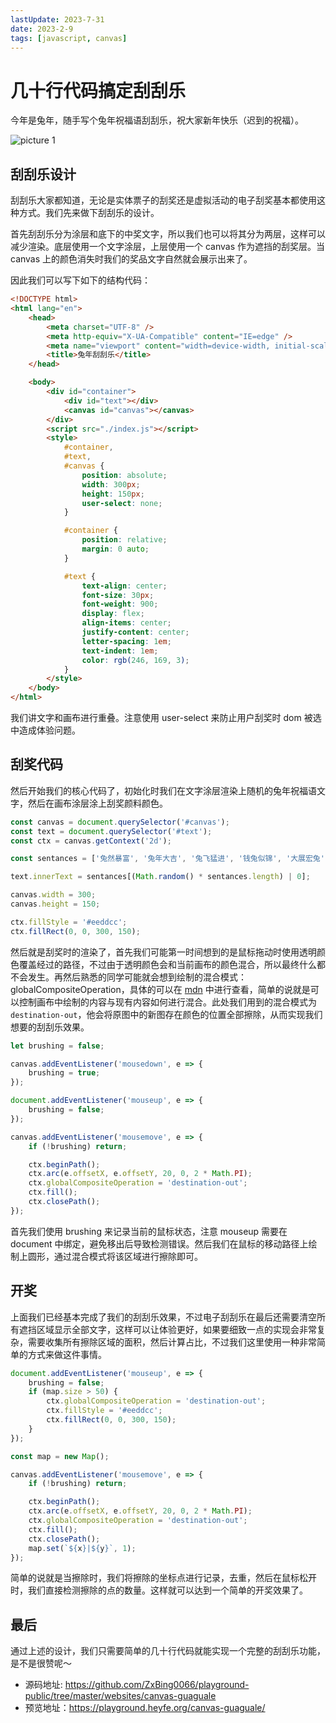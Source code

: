 ```yaml
---
lastUpdate: 2023-7-31
date: 2023-2-9
tags: [javascript, canvas]
---
```


# 几十行代码搞定刮刮乐

今年是兔年，随手写个兔年祝福语刮刮乐，祝大家新年快乐（迟到的祝福）。

![picture 1](https://stg.heyfe.org/images/blog-canvas-guaguale-rabbit-year-16.gif)

## 刮刮乐设计

刮刮乐大家都知道，无论是实体票子的刮奖还是虚拟活动的电子刮奖基本都使用这种方式。我们先来做下刮刮乐的设计。

首先刮刮乐分为涂层和底下的中奖文字，所以我们也可以将其分为两层，这样可以减少渲染。底层使用一个文字涂层，上层使用一个 canvas 作为遮挡的刮奖层。当 canvas 上的颜色消失时我们的奖品文字自然就会展示出来了。

因此我们可以写下如下的结构代码：

```html
<!DOCTYPE html>
<html lang="en">
    <head>
        <meta charset="UTF-8" />
        <meta http-equiv="X-UA-Compatible" content="IE=edge" />
        <meta name="viewport" content="width=device-width, initial-scale=1.0" />
        <title>兔年刮刮乐</title>
    </head>

    <body>
        <div id="container">
            <div id="text"></div>
            <canvas id="canvas"></canvas>
        </div>
        <script src="./index.js"></script>
        <style>
            #container,
            #text,
            #canvas {
                position: absolute;
                width: 300px;
                height: 150px;
                user-select: none;
            }

            #container {
                position: relative;
                margin: 0 auto;
            }

            #text {
                text-align: center;
                font-size: 30px;
                font-weight: 900;
                display: flex;
                align-items: center;
                justify-content: center;
                letter-spacing: 1em;
                text-indent: 1em;
                color: rgb(246, 169, 3);
            }
        </style>
    </body>
</html>
```

我们讲文字和画布进行重叠。注意使用 user-select 来防止用户刮奖时 dom 被选中造成体验问题。

## 刮奖代码

然后开始我们的核心代码了，初始化时我们在文字涂层渲染上随机的兔年祝福语文字，然后在画布涂层涂上刮奖颜料颜色。

```js
const canvas = document.querySelector('#canvas');
const text = document.querySelector('#text');
const ctx = canvas.getContext('2d');

const sentances = ['兔然暴富', '兔年大吉', '兔飞猛进', '钱兔似锦', '大展宏兔', '扬眉兔气'];

text.innerText = sentances[(Math.random() * sentances.length) | 0];

canvas.width = 300;
canvas.height = 150;

ctx.fillStyle = '#eeddcc';
ctx.fillRect(0, 0, 300, 150);
```

然后就是刮奖时的渲染了，首先我们可能第一时间想到的是鼠标拖动时使用透明颜色覆盖经过的路径，不过由于透明颜色会和当前画布的颜色混合，所以最终什么都不会发生。再然后熟悉的同学可能就会想到绘制的混合模式：globalCompositeOperation，具体的可以在 [mdn](https://developer.mozilla.org/en-US/docs/Web/API/CanvasRenderingContext2D/globalCompositeOperation) 中进行查看，简单的说就是可以控制画布中绘制的内容与现有内容如何进行混合。此处我们用到的混合模式为 `destination-out`，他会将原图中的新图存在颜色的位置全部擦除，从而实现我们想要的刮刮乐效果。

```js
let brushing = false;

canvas.addEventListener('mousedown', e => {
    brushing = true;
});

document.addEventListener('mouseup', e => {
    brushing = false;
});

canvas.addEventListener('mousemove', e => {
    if (!brushing) return;

    ctx.beginPath();
    ctx.arc(e.offsetX, e.offsetY, 20, 0, 2 * Math.PI);
    ctx.globalCompositeOperation = 'destination-out';
    ctx.fill();
    ctx.closePath();
});
```

首先我们使用 brushing 来记录当前的鼠标状态，注意 mouseup 需要在 document 中绑定，避免移出后导致检测错误。然后我们在鼠标的移动路径上绘制上圆形，通过混合模式将该区域进行擦除即可。

## 开奖

上面我们已经基本完成了我们的刮刮乐效果，不过电子刮刮乐在最后还需要清空所有遮挡区域显示全部文字，这样可以让体验更好，如果要细致一点的实现会非常复杂，需要收集所有擦除区域的面积，然后计算占比，不过我们这里使用一种非常简单的方式来做这件事情。

```js
document.addEventListener('mouseup', e => {
    brushing = false;
    if (map.size > 50) {
        ctx.globalCompositeOperation = 'destination-out';
        ctx.fillStyle = '#eeddcc';
        ctx.fillRect(0, 0, 300, 150);
    }
});

const map = new Map();

canvas.addEventListener('mousemove', e => {
    if (!brushing) return;

    ctx.beginPath();
    ctx.arc(e.offsetX, e.offsetY, 20, 0, 2 * Math.PI);
    ctx.globalCompositeOperation = 'destination-out';
    ctx.fill();
    ctx.closePath();
    map.set(`${x}|${y}`, 1);
});
```

简单的说就是当擦除时，我们将擦除的坐标点进行记录，去重，然后在鼠标松开时，我们直接检测擦除的点的数量。这样就可以达到一个简单的开奖效果了。

## 最后

通过上述的设计，我们只需要简单的几十行代码就能实现一个完整的刮刮乐功能，是不是很赞呢～

-   源码地址: https://github.com/ZxBing0066/playground-public/tree/master/websites/canvas-guaguale
-   预览地址：https://playground.heyfe.org/canvas-guaguale/

